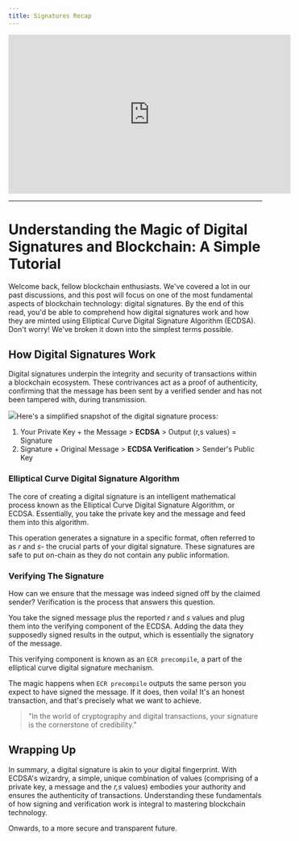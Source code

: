 ```yaml
---
title: Signatures Recap
---
```


<iframe width="560" height="315" src="https://www.youtube.com/embed/HCN7w7IZNI0?si=3lZdo8IOcHLvR8mz" title="YouTube video player" frameborder="0" allow="accelerometer; autoplay; clipboard-write; encrypted-media; gyroscope; picture-in-picture; web-share" allowfullscreen></iframe>

---

# Understanding the Magic of Digital Signatures and Blockchain: A Simple Tutorial

Welcome back, fellow blockchain enthusiasts. We've covered a lot in our past discussions, and this post will focus on one of the most fundamental aspects of blockchain technology: digital signatures. By the end of this read, you'd be able to comprehend how digital signatures work and how they are minted using Elliptical Curve Digital Signature Algorithm (ECDSA). Don't worry! We've broken it down into the simplest terms possible.

## How Digital Signatures Work

Digital signatures underpin the integrity and security of transactions within a blockchain ecosystem. These contrivances act as a proof of authenticity, confirming that the message has been sent by a verified sender and has not been tampered with, during transmission.

![](https://cdn.videotap.com/jSSntLnGkMJPWVtSFsUs-6.19.png)Here's a simplified snapshot of the digital signature process:

1. Your Private Key + the Message &gt; **ECDSA** &gt; Output (r,s values) = Signature
2. Signature + Original Message &gt; **ECDSA Verification** &gt; Sender's Public Key

### Elliptical Curve Digital Signature Algorithm

The core of creating a digital signature is an intelligent mathematical process known as the Elliptical Curve Digital Signature Algorithm, or ECDSA. Essentially, you take the private key and the message and feed them into this algorithm.

This operation generates a signature in a specific format, often referred to as _r_ and _s_- the crucial parts of your digital signature. These signatures are safe to put on-chain as they do not contain any public information.

### Verifying The Signature

How can we ensure that the message was indeed signed off by the claimed sender? Verification is the process that answers this question.

You take the signed message plus the reported _r_ and _s_ values and plug them into the verifying component of the ECDSA. Adding the data they supposedly signed results in the output, which is essentially the signatory of the message.

This verifying component is known as an `ECR precompile`, a part of the elliptical curve digital signature mechanism.

The magic happens when `ECR precompile` outputs the same person you expect to have signed the message. If it does, then voila! It's an honest transaction, and that's precisely what we want to achieve.

> "In the world of cryptography and digital transactions, your signature is the cornerstone of credibility."

## Wrapping Up

In summary, a digital signature is akin to your digital fingerprint. With ECDSA's wizardry, a simple, unique combination of values (comprising of a private key, a message and the _r,s_ values) embodies your authority and ensures the authenticity of transactions. Understanding these fundamentals of how signing and verification work is integral to mastering blockchain technology.

Onwards, to a more secure and transparent future.
